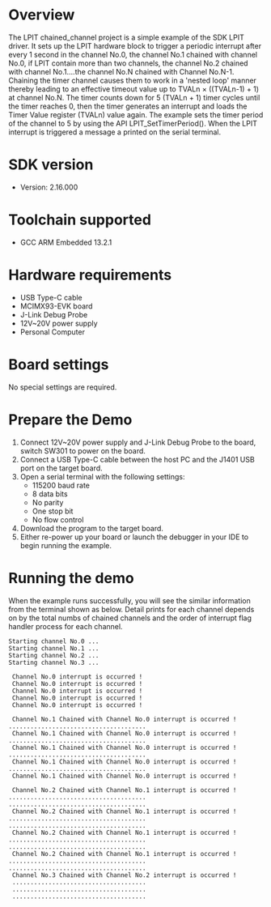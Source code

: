 Overview
========
The LPIT chained_channel project is a simple example of the SDK LPIT driver. It sets up the LPIT 
hardware block to trigger a periodic interrupt after every 1 second in the channel No.0, the channel 
No.1 chained with channel No.0, if LPIT contain more than two channels, the channel No.2 chained with 
channel No.1....the channel No.N chained with Channel No.N-1. 
Chaining the timer channel causes them to work in a 'nested loop' manner thereby leading to an effective
timeout value up to TVALn × ((TVALn-1) + 1) at channel No.N. The timer counts down for 5 (TVALn + 1) timer
cycles until the timer reaches 0, then the timer generates an interrupt and loads the Timer Value register
(TVALn) value again. The example sets the timer period of the channel to 5 by using the API LPIT_SetTimerPeriod().
When the LPIT interrupt is triggered a message a printed on the serial terminal.

SDK version
===========
- Version: 2.16.000

Toolchain supported
===================
- GCC ARM Embedded  13.2.1

Hardware requirements
=====================
- USB Type-C cable
- MCIMX93-EVK board
- J-Link Debug Probe
- 12V~20V power supply
- Personal Computer

Board settings
==============
No special settings are required.


Prepare the Demo
================
1.  Connect 12V~20V power supply and J-Link Debug Probe to the board, switch SW301 to power on the board.
2.  Connect a USB Type-C cable between the host PC and the J1401 USB port on the target board.
3.  Open a serial terminal with the following settings:
    - 115200 baud rate
    - 8 data bits
    - No parity
    - One stop bit
    - No flow control
4.  Download the program to the target board.
5.  Either re-power up your board or launch the debugger in your IDE to begin running the example.

Running the demo
================
When the example runs successfully, you will see the similar information from the terminal shown as below.
Detail prints for each channel depends on by the total numbs of chained channels and the order of 
interrupt flag handler process for each channel. 

~~~~~~~~~~~~~~~~~~~~~
Starting channel No.0 ...
Starting channel No.1 ...
Starting channel No.2 ...
Starting channel No.3 ...

 Channel No.0 interrupt is occurred !
 Channel No.0 interrupt is occurred !
 Channel No.0 interrupt is occurred !
 Channel No.0 interrupt is occurred !
 Channel No.0 interrupt is occurred !

 Channel No.1 Chained with Channel No.0 interrupt is occurred !
......................................
 Channel No.1 Chained with Channel No.0 interrupt is occurred !
......................................
 Channel No.1 Chained with Channel No.0 interrupt is occurred !
......................................
 Channel No.1 Chained with Channel No.0 interrupt is occurred !
......................................
 Channel No.1 Chained with Channel No.0 interrupt is occurred !

 Channel No.2 Chained with Channel No.1 interrupt is occurred !
......................................
......................................
 Channel No.2 Chained with Channel No.1 interrupt is occurred !
......................................
......................................
 Channel No.2 Chained with Channel No.1 interrupt is occurred !
......................................
......................................
 Channel No.2 Chained with Channel No.1 interrupt is occurred !
......................................
......................................
 Channel No.3 Chained with Channel No.2 interrupt is occurred !
 .....................................
 .....................................
 .....................................

~~~~~~~~~~~~~~~~~~~~~
